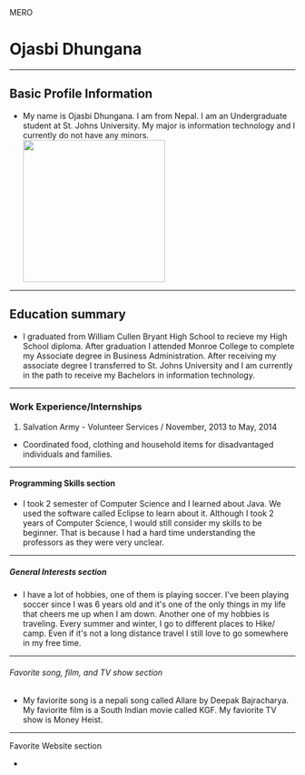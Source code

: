 <html>
  <head>
    MERO 
  </head>
  

<body>
<h1> Ojasbi Dhungana </h1>
<hr>

<h2> Basic Profile Information </h2>

<ul>
  <li> My name is Ojasbi Dhungana. I am from Nepal. I am an Undergraduate student at St. Johns University.  My major is information technology and I currently do not have any minors. </li>
 <img src= "https://i.ibb.co/5x3Lf9s/ojasbi.png" width= "250" >

</ul>  
<hr>

<h2> Education summary </h2>
  
  <ul>
  <li> I graduated from William Cullen Bryant High School to recieve my High School diploma. After graduation I attended Monroe College to complete my Associate degree in Business Administration. After receiving my associate degree I transferred to St. Johns University and I am currently in the path to receive my Bachelors in  information technology. </li>
  
  
  </ul>
  <hr>

<h3> Work Experience/Internships </h3>

<ol>
  <li> Salvation Army - Volunteer Services / November, 2013 to May, 2014 </li>
</ol>

<ul> 
  <li> Coordinated food, clothing and household items for disadvantaged individuals and families.</li> 
</ul>
 
<hr>

<h4> Programming Skills section </h4>
<ul>
  <li> I took 2 semester of Computer Science and I learned about Java. We used the software called Eclipse to learn about it. Although I took 2 years of Computer Science, I would still consider my skills to be beginner. That is because I had a hard time understanding the professors as they were very unclear. </li>
  </ul>
  
  <hr>
  
  <h5> General Interests section </h5>
  <ul>
  <li> I have a lot of hobbies, one of them is playing soccer. I've been playing soccer since I was 6 years old and it's one of the only things in my life that cheers me up when I am down. Another one of my hobbies is traveling. Every summer and winter, I go to different places to Hike/ camp. Even if it's not a long distance travel I still love to go somewhere in my free time. </li>
  </ul>
  
  <hr>
  
  <h6> Favorite song, film, and TV show section </h6>
  <ul>
  <li> My faviorite song is a nepali song called Allare by Deepak Bajracharya. My faviorite film is a South Indian movie called KGF. My faviorite TV show is Money Heist. </li>
  </ul>
  
  <hr>
  
  <h7> Favorite Website section </h7>
  <ul>
  <li> 

